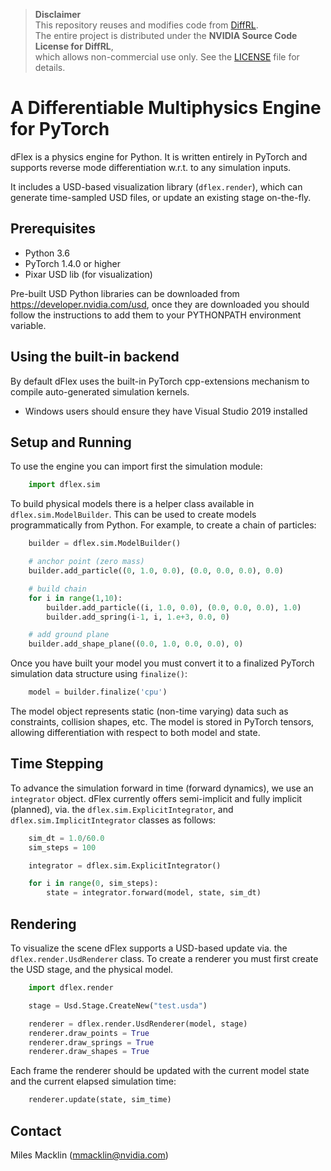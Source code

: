 
> **Disclaimer**  
> This repository reuses and modifies code from [DiffRL](https://github.com/imgeorgiev/DiffRL).  
> The entire project is distributed under the **NVIDIA Source Code License for DiffRL**,  
> which allows non-commercial use only. See the [LICENSE](./LICENSE) file for details.


# A Differentiable Multiphysics Engine for PyTorch

dFlex is a physics engine for Python. It is written entirely in PyTorch and supports reverse mode differentiation w.r.t. to any simulation inputs.

It includes a USD-based visualization library (`dflex.render`), which can generate time-sampled USD files, or update an existing stage on-the-fly.

## Prerequisites

* Python 3.6
* PyTorch 1.4.0 or higher
* Pixar USD lib (for visualization)

Pre-built USD Python libraries can be downloaded from https://developer.nvidia.com/usd, once they are downloaded you should follow the instructions to add them to your PYTHONPATH environment variable.

## Using the built-in backend

By default dFlex uses the built-in PyTorch cpp-extensions mechanism to compile auto-generated simulation kernels. 

- Windows users should ensure they have Visual Studio 2019 installed

## Setup and Running

To use the engine you can import first the simulation module:

```python
    import dflex.sim
```

To build physical models there is a helper class available in `dflex.sim.ModelBuilder`. This can be used to create models programmatically from Python. For example, to create a chain of particles:

```python
    builder = dflex.sim.ModelBuilder()

    # anchor point (zero mass)
    builder.add_particle((0, 1.0, 0.0), (0.0, 0.0, 0.0), 0.0)

    # build chain
    for i in range(1,10):
        builder.add_particle((i, 1.0, 0.0), (0.0, 0.0, 0.0), 1.0)
        builder.add_spring(i-1, i, 1.e+3, 0.0, 0)

    # add ground plane
    builder.add_shape_plane((0.0, 1.0, 0.0, 0.0), 0)
```

Once you have built your model you must convert it to a finalized PyTorch simulation data structure using `finalize()`:

```python
    model = builder.finalize('cpu')
```


The model object represents static (non-time varying) data such as constraints, collision shapes, etc. The model is stored in PyTorch tensors, allowing differentiation with respect to both model and state.

## Time Stepping

To advance the simulation forward in time (forward dynamics), we use an `integrator` object. dFlex currently offers semi-implicit and fully implicit (planned), via. the `dflex.sim.ExplicitIntegrator`, and `dflex.sim.ImplicitIntegrator` classes as follows:

```python
    sim_dt = 1.0/60.0
    sim_steps = 100

    integrator = dflex.sim.ExplicitIntegrator()

    for i in range(0, sim_steps):
        state = integrator.forward(model, state, sim_dt)
```

## Rendering

To visualize the scene dFlex supports a USD-based update via. the `dflex.render.UsdRenderer` class. To create a renderer you must first create the USD stage, and the physical model.

```python
    import dflex.render

    stage = Usd.Stage.CreateNew("test.usda")

    renderer = dflex.render.UsdRenderer(model, stage)
    renderer.draw_points = True
    renderer.draw_springs = True
    renderer.draw_shapes = True
```

Each frame the renderer should be updated with the current model state and the current elapsed simulation time:

```python
    renderer.update(state, sim_time)
```

## Contact

Miles Macklin (mmacklin@nvidia.com)